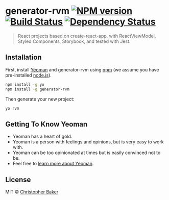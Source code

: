 # generator-rvm [![NPM version][npm-image]][npm-url] [![Build Status][travis-image]][travis-url] [![Dependency Status][daviddm-image]][daviddm-url]
> React projects based on create-react-app, with ReactViewModel, Styled Components, Storybook, and tested with Jest.

## Installation

First, install [Yeoman](http://yeoman.io) and generator-rvm using [npm](https://www.npmjs.com/) (we assume you have pre-installed [node.js](https://nodejs.org/)).

```bash
npm install -g yo
npm install -g generator-rvm
```

Then generate your new project:

```bash
yo rvm
```

## Getting To Know Yeoman

 * Yeoman has a heart of gold.
 * Yeoman is a person with feelings and opinions, but is very easy to work with.
 * Yeoman can be too opinionated at times but is easily convinced not to be.
 * Feel free to [learn more about Yeoman](http://yeoman.io/).

## License

MIT © [Christopher Baker](https://www.hmudesign.com/)


[npm-image]: https://badge.fury.io/js/generator-rvm.svg
[npm-url]: https://npmjs.org/package/generator-rvm
[travis-image]: https://travis-ci.org/christopherjbaker/generator-rvm.svg?branch=master
[travis-url]: https://travis-ci.org/christopherjbaker/generator-rvm
[daviddm-image]: https://david-dm.org/christopherjbaker/generator-rvm.svg?theme=shields.io
[daviddm-url]: https://david-dm.org/christopherjbaker/generator-rvm
